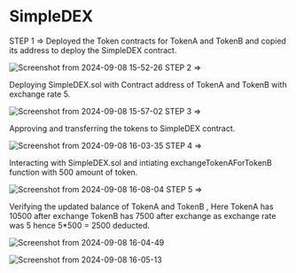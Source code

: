 # SimpleDEX

STEP 1 =>
Deployed the Token contracts for TokenA and TokenB and copied its address to deploy the SimpleDEX contract.

![Screenshot from 2024-09-08 15-52-26](https://github.com/user-attachments/assets/742893d6-6bab-4852-a81c-ce47aac91e95)
STEP 2 =>

Deploying SimpleDEX.sol with Contract address of TokenA and TokenB with exchange rate 5.

![Screenshot from 2024-09-08 15-57-02](https://github.com/user-attachments/assets/7d3442b2-77e1-47fd-a9f3-eea624d164dd)
STEP 3 =>

Approving and transferring the tokens to SimpleDEX contract.

![Screenshot from 2024-09-08 16-03-35](https://github.com/user-attachments/assets/5c66c293-e22c-46b8-bb4a-6e9a873aad79)
STEP 4 =>

Interacting with SimpleDEX.sol and intiating exchangeTokenAForTokenB function with 500 amount of token.

![Screenshot from 2024-09-08 16-08-04](https://github.com/user-attachments/assets/a4b73c9c-7534-4c6f-ae9d-dd8bbb479abe)
STEP 5 =>

Verifying the updated balance of TokenA and TokenB , Here
TokenA has 10500 after exchange
TokenB has 7500 after exchange as exchange rate was 5 hence 5*500 = 2500 deducted.

![Screenshot from 2024-09-08 16-04-49](https://github.com/user-attachments/assets/6bd2c949-aeb3-4c1a-83b4-ada993280ca4)

![Screenshot from 2024-09-08 16-05-13](https://github.com/user-attachments/assets/5a70d9f2-691b-46ae-8c5f-97849b7941e3)






